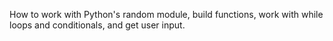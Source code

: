 How to work with Python's random module, build functions, work with while loops and conditionals, and get user input.